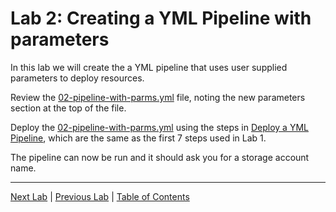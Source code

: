 # Lab 2: Creating a YML Pipeline with parameters

In this lab we will create the a YML pipeline that uses user supplied parameters to deploy resources.

Review the [02-pipeline-with-parms.yml](../.azdo/pipelines/02-pipeline-with-parms.yml) file, noting the new parameters section at the top of the file.

Deploy the [02-pipeline-with-parms.yml](../.azdo/pipelines/02-pipeline-with-parms.yml) using the steps in [Deploy a YML Pipeline](./CreateNewPipeline.md), which are the same as the first 7 steps used in Lab 1.

The pipeline can now be run and it should ask you for a storage account name.

---

[Next Lab](./Lab_03.md) | [Previous Lab](./Lab_01.md) | [Table of Contents](./README.md)
